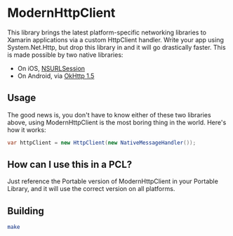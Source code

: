 ModernHttpClient
================

This library brings the latest platform-specific networking libraries to
Xamarin applications via a custom HttpClient handler. Write your app using
System.Net.Http, but drop this library in and it will go drastically faster.
This is made possible by two native libraries:

* On iOS, [NSURLSession](https://developer.apple.com/library/ios/documentation/Foundation/Reference/NSURLSession_class/Introduction/Introduction.html)
* On Android, via [OkHttp 1.5](http://square.github.io/okhttp/)

## Usage

The good news is, you don't have to know either of these two libraries above,
using ModernHttpClient is the most boring thing in the world. Here's how
it works:

```cs
var httpClient = new HttpClient(new NativeMessageHandler());
```

## How can I use this in a PCL?

Just reference the Portable version of ModernHttpClient in your Portable
Library, and it will use the correct version on all platforms.

## Building

```sh
make
```
